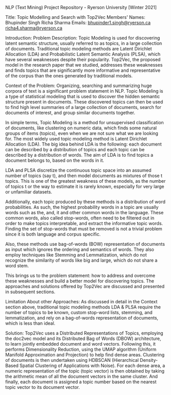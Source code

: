 NLP (Text Mining) Project Repository - Ryerson University [Winter 2021] 


Title: Topic Modelling and Search with Top2Vec
Members' Names:
                    Bhupinder Singh
                    Richa Sharma
Emails:
                    bhupinder1.singh@ryerson.ca
                    richa4.sharma@ryerson.ca 


Introduction:
Problem Description:
Topic Modeling is used for discovering latent semantic structure, usually referred to as topics, in a large collection of documents. Traditional topic modeling methods are Latent Dirichlet Allocation (LDA) and Probabilistic Latent Semantic Analysis (PLSA), which have several weaknesses despite their popularity. Top2Vec, the proposed model in the research paper that we studied, addresses these weaknesses and finds topics that are significantly more informative and representative of the corpus than the ones generated by traditional models.

Context of the Problem:
Organizing, searching and summarizing huge corpora of text is a significant problem statement in NLP. Topic Modeling is a type of statistical modeling that is used to discover the hidden semantic structure present in documents. These discovered topics can then be used to find high level summaries of a large collection of documents, search for documents of interest, and group similar documents together.

In simple terms, Topic Modeling is a method for unsupervised classification of documents, like clustering on numeric data, which finds some natural groups of items (topics), even when we are not sure what we are looking for. The most widely used topic modeling method is Latent Dirichlet Allocation (LDA). The big idea behind LDA is the following: each document can be described by a distribution of topics and each topic can be described by a distribution of words. The aim of LDA is to find topics a document belongs to, based on the words in it.

LDA and PLSA discretize the continuous topic space into an assumed number of topics (say t), and then model documents as mixtures of those t topics. This is one of the greatest weakness of these models, as the number of topics t or the way to estimate it is rarely known, especially for very large or unfamiliar datasets.

Additionally, each topic produced by these methods is a distribution of word probabilities. As such, the highest probability words in a topic are usually words such as the, and, it and other common words in the language. These common words, also called stop-words, often need to be filtered out in order to make topics interpretable, and extract the informative topic words. Finding the set of stop-words that must be removed is not a trivial problem since it is both language and corpus specific.

Also, these methods use bag-of-words (BOW) representation of documents as input which ignores the ordering and semantics of words. They also employ techniques like Stemming and Lemmatization, which do not recognize the similarity of words like big and large, which do not share a word stem.

This brings us to the problem statement: how to address and overcome these weaknesses and build a better model for discovering topics. The approaches and solutions offered by Top2Vec are discussed and presented in subsequent sections.

Limitation About other Approaches:
As discussed in detail in the Context section above, traditional topic modeling methods LDA & PLSA require the number of topics to be known, custom stop-word lists, stemming, and lemmatization, and rely on a bag-of-words representation of documents, which is less than ideal.

Solution:
Top2Vec uses a Distributed Representations of Topics, employing the doc2vec model and its Distributed Bag of Words (DBOW) architecture, to learn jointly embedded document and word vectors. Following this, it performs Dimensionality Reduction, using the UMAP algorithm (Uniform Manifold Approximation and Projection) to help find dense areas. Clustering of documents is then undertaken using HDBSCAN (Hierarchical Density-Based Spatial Clustering of Applications with Noise). For each dense area, a numeric representation of the topic (topic vector) is then obtained by taking the arithmetic mean of all the document vectors in the same cluster. And finally, each document is assigned a topic number based on the nearest topic vector to its document vector.
